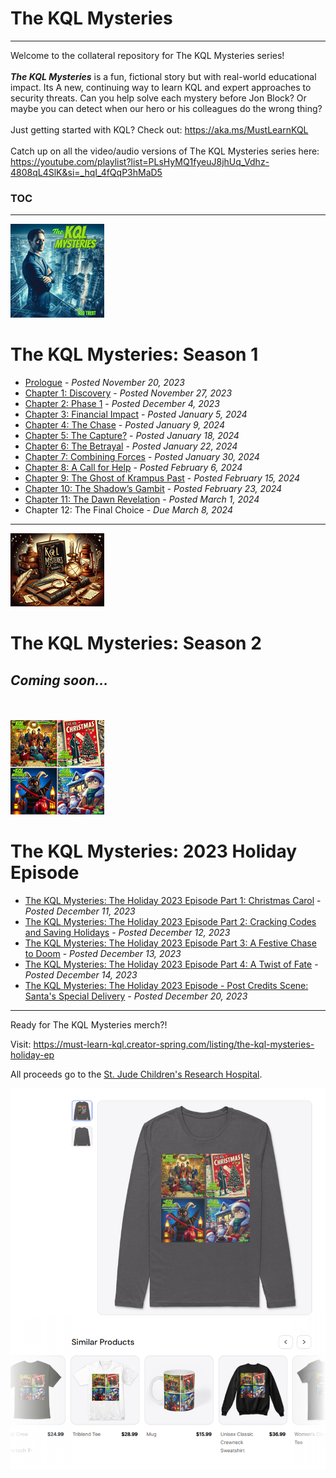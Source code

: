 # The KQL Mysteries 
---
Welcome to the collateral repository for The KQL Mysteries series!
<br><br>
<b><i>The KQL Mysteries</b></i> is a fun, fictional story but with real-world educational impact. Its A new, continuing way to learn KQL and expert approaches to security threats. Can you help solve each mystery before Jon Block? 
Or maybe you can detect when our hero or his colleagues do the wrong thing?
<br><br>
Just getting started with KQL? Check out: https://aka.ms/MustLearnKQL 
<br><br>
Catch up on all the video/audio versions of The KQL Mysteries series here: https://youtube.com/playlist?list=PLsHyMQ1fyeuJ8jhUq_Vdhz-4808qL4SlK&si=_hqI_4fQqP3hMaD5 
### TOC
---
![The KQL Mysteries](https://github.com/rod-trent/KQLMysteries/blob/main/Images/supersmall.png)
<br>
# The KQL Mysteries: Season 1
* <a href="https://rodtrent.substack.com/p/the-kql-mysteries-prologue" target="_blank">Prologue</a> - <i>Posted November 20, 2023</i><br>
* <a href="https://rodtrent.substack.com/p/the-kql-mysteries-chapter-1" target="_blank">Chapter 1: Discovery</a> - <i>Posted November 27, 2023</i><br>
* <a href="https://rodtrent.substack.com/p/the-kql-mysteries-chapter-2" target="_blank">Chapter 2: Phase 1</a> - <i>Posted December 4, 2023</i><br>
* <a href="https://rodtrent.substack.com/p/the-kql-mysteries-chapter-3" target="_blank">Chapter 3: Financial Impact</a> - <i>Posted January 5, 2024</i><br>
* <a href="https://rodtrent.substack.com/p/the-kql-mysteries-chapter-4" target="_blank">Chapter 4: The Chase</a> - <i>Posted January 9, 2024</i><br>
* <a href="https://rodtrent.substack.com/p/the-kql-mysteries-chapter-5" target="_blank">Chapter 5: The Capture?</a> - <i>Posted January 18, 2024</i><br>
* <a href="https://rodtrent.substack.com/p/the-kql-mysteries-chapter-6" target="_blank">Chapter 6: The Betrayal</a> - <i>Posted January 22, 2024</i><br>
* <a href="https://rodtrent.substack.com/p/the-kql-mysteries-chapter-7" target="_blank">Chapter 7: Combining Forces</a> - <i>Posted January 30, 2024</i><br>
* <a href="https://rodtrent.substack.com/p/the-kql-mysteries-chapter-8" target="_blank">Chapter 8: A Call for Help</a> - <i>Posted February 6, 2024</i><br>
* <a href="https://rodtrent.substack.com/p/the-kql-mysteries-chapter-9" target="_blank">Chapter 9: The Ghost of Krampus Past</a> - <i>Posted February 15, 2024</i><br>
* <a href="https://rodtrent.substack.com/p/the-kql-mysteries-chapter-10" target="_blank">Chapter 10: The Shadow’s Gambit</a> - <i>Posted February 23, 2024</i><br>
* <a href="https://rodtrent.substack.com/p/the-kql-mysteries-chapter-11" target="_blank">Chapter 11: The Dawn Revelation</a> - <i>Posted March 1, 2024</i><br>
* Chapter 12: The Final Choice</a> - <i>Due March 8, 2024</i><br>
---

![The KQL Mysteries](https://github.com/rod-trent/KQLMysteries/blob/main/Images/Season2small.jpeg)
<br>
# The KQL Mysteries: Season 2

*Coming soon...*
---
<br><br>
![The KQL Mysteries](https://github.com/rod-trent/KQLMysteries/blob/main/Images/AllHolidayMysteriesSmall.png)
# The KQL Mysteries: 2023 Holiday Episode
* <a href="https://rodtrent.substack.com/p/the-kql-mysteries-the-holiday-2023" target="_blank">The KQL Mysteries: The Holiday 2023 Episode Part 1: Christmas Carol</a> - <i>Posted December 11, 2023</i><br>
* <a href="https://rodtrent.substack.com/p/the-kql-mysteries-the-holiday-2023-704" target="_blank">The KQL Mysteries: The Holiday 2023 Episode Part 2: Cracking Codes and Saving Holidays</a> - <i>Posted December 12, 2023</i><br>
* <a href="https://rodtrent.substack.com/p/the-kql-mysteries-the-holiday-2023-1ac" target="_blank">The KQL Mysteries: The Holiday 2023 Episode Part 3: A Festive Chase to Doom</a> - <i>Posted December 13, 2023</i><br>
* <a href="https://rodtrent.substack.com/p/the-kql-mysteries-the-holiday-2023-f61" target="_blank">The KQL Mysteries: The Holiday 2023 Episode Part 4: A Twist of Fate</a> - <i>Posted December 14, 2023</i><br>
* <a href="https://rodtrent.substack.com/p/the-kql-mysteries-the-holiday-2023-e21" target="_blank">The KQL Mysteries: The Holiday 2023 Episode - Post Credits Scene: Santa's Special Delivery</a> - <i>Posted December 20, 2023</i><br>
---
Ready for The KQL Mysteries merch?!

Visit: https://must-learn-kql.creator-spring.com/listing/the-kql-mysteries-holiday-ep

All proceeds go to the <a href="https://www.stjude.org/">St. Jude Children's Research Hospital</a>.

![The KQL Mysteries Merch](https://github.com/rod-trent/KQLMysteries/blob/main/Images/kqlmysteriesmerch.png)











